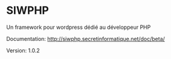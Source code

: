 # SIWPHP
Un framework pour wordpress dédié au développeur PHP

Documentation: http://siwphp.secretinformatique.net/doc/beta/

Version: 1.0.2

